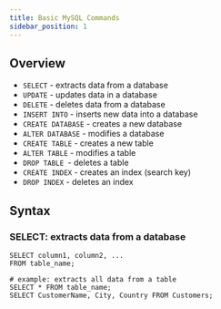 ```yaml
---
title: Basic MySQL Commands
sidebar_position: 1
---
```


## Overview

- `SELECT` - extracts data from a database
- `UPDATE` - updates data in a database
- `DELETE` - deletes data from a database
- `INSERT INTO` - inserts new data into a database
- `CREATE DATABASE` - creates a new database
- `ALTER DATABASE` - modifies a database
- `CREATE TABLE` - creates a new table
- `ALTER TABLE` - modifies a table
- `DROP TABLE `- deletes a table
- `CREATE INDEX` - creates an index (search key)
- `DROP INDEX` - deletes an index

## Syntax

### SELECT: extracts data from a database

```
SELECT column1, column2, ...
FROM table_name;

# example: extracts all data from a table
SELECT * FROM table_name;
SELECT CustomerName, City, Country FROM Customers;
```

### 